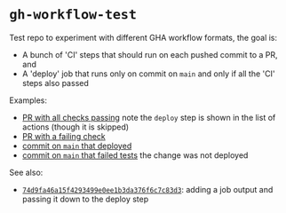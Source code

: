 # `gh-workflow-test`

Test repo to experiment with different GHA workflow formats, the goal is:

  - A bunch of 'CI' steps that should run on each pushed commit to a PR, and
  - A 'deploy' job that runs only on commit on `main` and only if all the 'CI'
    steps also passed

Examples:

  - [PR with all checks
    passing](https://github.com/matthewhughes-uw/gh-workflow-test/pull/2) note
    the `deploy` step is shown in the list of actions (though it is skipped)
  - [PR with a failing
    check](https://github.com/matthewhughes-uw/gh-workflow-test/pull/3)
  - [commit on `main` that
    deployed](https://github.com/matthewhughes-uw/gh-workflow-test/actions/runs/9079794163)
  - [commit on `main` that failed
    tests](https://github.com/matthewhughes-uw/gh-workflow-test/actions/runs/9079804420)
    the change was not deployed

See also:

  - [`74d9fa46a15f4293499e0ee1b3da376f6c7c83d3`](https://github.com/matthewhughes-uw/gh-workflow-test/commit/74d9fa46a15f4293499e0ee1b3da376f6c7c83d3):
    adding a job output and passing it down to the deploy step
